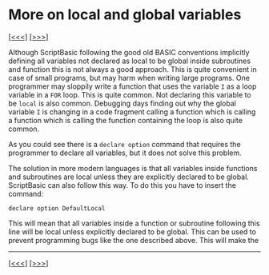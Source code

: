 # More on local and global variables

[\[\<\<\<\]](ug_18.4.md) [\[\>\>\>\]](ug_18.6.md)

Although ScriptBasic following the good old BASIC conventions implicitly
defining all variables not declared as local to be global inside
subroutines and function this is not always a good approach. This is
quite convenient in case of small programs, but may harm when writing
large programs. One programmer may sloppily write a function that uses
the variable `I` as a loop variable in a `FOR` loop. This is quite
common. Not declaring this variable to be `local` is also common.
Debugging days finding out why the global variable `I` is changing in a
code fragment calling a function which is calling a function which is
calling the function containing the loop is also quite common.

As you could see there is a `declare option` command that requires the
programmer to declare all variables, but it does not solve this problem.

The solution in more modern languages is that all variables inside
functions and subroutines are local unless they are explicitly declared
to be global. ScriptBasic can also follow this way. To do this you have
to insert the command:

    declare option DefaultLocal

This will mean that all variables inside a function or subroutine
following this line will be local unless explicitly declared to be
global. This can be used to prevent programming bugs like the one
described above. This will make the

-----

[\[\<\<\<\]](ug_18.4.md) [\[\>\>\>\]](ug_18.6.md)
